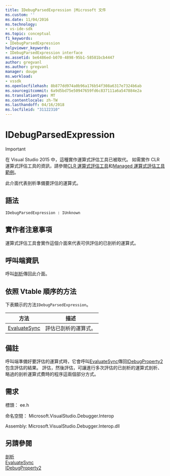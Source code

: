 ```yaml
---
title: IDebugParsedExpression |Microsoft 文件
ms.custom: ''
ms.date: 11/04/2016
ms.technology:
- vs-ide-sdk
ms.topic: conceptual
f1_keywords:
- IDebugParsedExpression
helpviewer_keywords:
- IDebugParsedExpression interface
ms.assetid: be6486ed-b070-4898-95b1-58581bcb4447
author: gregvanl
ms.author: gregvanl
manager: douge
ms.workload:
- vssdk
ms.openlocfilehash: 8b877dd974a0b96a176b54f308a6317e7324b6ab
ms.sourcegitcommit: 6a9d5bd75e50947659fd6c837111a6a547884e2a
ms.translationtype: MT
ms.contentlocale: zh-TW
ms.lasthandoff: 04/16/2018
ms.locfileid: "31122310"
---
```

# <a name="idebugparsedexpression"></a>IDebugParsedExpression
> [!IMPORTANT]
>  在 Visual Studio 2015 中，這種實作運算式評估工具已被取代。 如需實作 CLR 運算式評估工具的資訊，請參閱[CLR 運算式評估工具](https://github.com/Microsoft/ConcordExtensibilitySamples/wiki/CLR-Expression-Evaluators)和[Managed 運算式評估工具範例](https://github.com/Microsoft/ConcordExtensibilitySamples/wiki/Managed-Expression-Evaluator-Sample)。  
  
 此介面代表剖析準備要評估的運算式。  
  
## <a name="syntax"></a>語法  
  
```  
IDebugParsedExpression : IUnknown  
```  
  
## <a name="notes-for-implementers"></a>實作者注意事項  
 運算式評估工具會實作這個介面來代表可供評估的已剖析的運算式。  
  
## <a name="notes-for-callers"></a>呼叫端資訊  
 呼叫[剖析](../../../extensibility/debugger/reference/idebugexpressionevaluator-parse.md)傳回此介面。  
  
## <a name="methods-in-vtable-order"></a>依照 Vtable 順序的方法  
 下表顯示的方法`IDebugParsedExpression`。  
  
|方法|描述|  
|------------|-----------------|  
|[EvaluateSync](../../../extensibility/debugger/reference/idebugparsedexpression-evaluatesync.md)|評估已剖析的運算式。|  
  
## <a name="remarks"></a>備註  
 呼叫端準備好要評估的運算式時，它會呼叫[EvaluateSync](../../../extensibility/debugger/reference/idebugparsedexpression-evaluatesync.md)傳回[IDebugProperty2](../../../extensibility/debugger/reference/idebugproperty2.md)包含評估的結果。 評估，然後評估，可讓進行多次評估的已剖析的運算式剖析、 略過的剖析運算式費時的程序這兩個部分方式。  
  
## <a name="requirements"></a>需求  
 標頭： ee.h  
  
 命名空間： Microsoft.VisualStudio.Debugger.Interop  
  
 Assembly: Microsoft.VisualStudio.Debugger.Interop.dll  
  
## <a name="see-also"></a>另請參閱  
 [剖析](../../../extensibility/debugger/reference/idebugexpressionevaluator-parse.md)   
 [EvaluateSync](../../../extensibility/debugger/reference/idebugparsedexpression-evaluatesync.md)   
 [IDebugProperty2](../../../extensibility/debugger/reference/idebugproperty2.md)